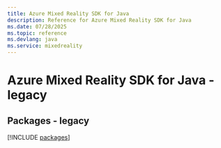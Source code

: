 ```yaml
---
title: Azure Mixed Reality SDK for Java
description: Reference for Azure Mixed Reality SDK for Java
ms.date: 07/28/2025
ms.topic: reference
ms.devlang: java
ms.service: mixedreality
---
```

# Azure Mixed Reality SDK for Java - legacy
## Packages - legacy
[!INCLUDE [packages](mixed-reality-index.md)]